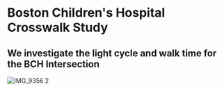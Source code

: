 # Boston Children's Hospital Crosswalk Study
## We investigate the light cycle and walk time for the BCH Intersection 

![IMG_9356 2](https://github.com/user-attachments/assets/ac7e2783-3c00-471d-8bf6-d6eaf2884dfe)
